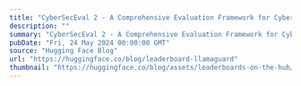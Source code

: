 ```yaml
---
title: "CyberSecEval 2 - A Comprehensive Evaluation Framework for Cybersecurity Risks and Capabilities of Large Language Models"
description: ""
summary: "CyberSecEval 2 - A Comprehensive Evaluation Framework for Cybersecurity Risks and Capabilities of La..."
pubDate: "Fri, 24 May 2024 00:00:00 GMT"
source: "Hugging Face Blog"
url: "https://huggingface.co/blog/leaderboard-llamaguard"
thumbnail: "https://huggingface.co/blog/assets/leaderboards-on-the-hub/thumbnail_llamaguard.png"
---
```


